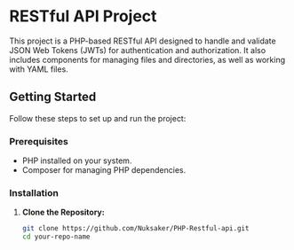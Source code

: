# RESTful API Project

This project is a PHP-based RESTful API designed to handle and validate JSON Web Tokens (JWTs) for authentication and authorization. It also includes components for managing files and directories, as well as working with YAML files.

## Getting Started

Follow these steps to set up and run the project:

### Prerequisites

- PHP installed on your system.
- Composer for managing PHP dependencies.

### Installation

1. **Clone the Repository:**

   ```bash
   git clone https://github.com/Nuksaker/PHP-Restful-api.git
   cd your-repo-name